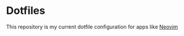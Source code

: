 # Dotfiles
This repository is my current dotfile configuration for apps like [Neovim](https://neovim.io/)
